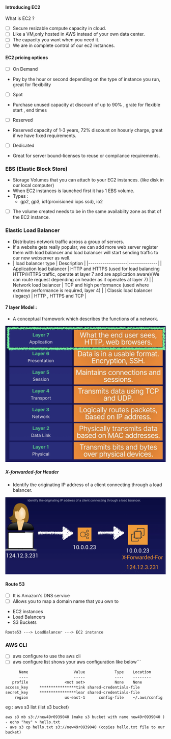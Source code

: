 #### Introducing EC2
What is EC2 ?
- [ ] Secure resizable compute capacity in cloud.
- [ ] Like a VM,only hosted in AWS instead of your own data center.
- [ ] The capacity you want when you need it.
- [ ] We are in complete control of our ec2 instances.

#### EC2 pricing options
- [ ] On Demand 
- Pay by the hour or second depending on the type of instance you run, great for flexibility
- [ ] Spot
- Purchase unused capacity at discount of up to 90% , grate for flexible start , end times
- [ ] Reserved
- Reserved capacity of 1-3 years, 72% discount on hosurly charge, great if we have fixed requirements.
- [ ] Dedicated
- Great for server bound-licenses to reuse or compilance requirements.

### EBS (Elastic Block Store) 
- Storage Volumes that you can attach to your EC2 instances. (like disk in our local computer)
- When EC2 instances is launched first it has 1 EBS volume.
- Types :
	- gp2, gp3, io1(provisioned iops ssd), io2
 - [ ] The volume created needs to be in the same availabilty zone as that of the EC2 instance.

### Elastic Load Balancer
-   Distributes network traffic across a group of servers.
- If a website gets really popular, we can add more web server register them with load balancer and load balancer will start sending traffic to our new webserver as well.
- | load balancer type | Description |
|-------------------|--------------|
| Application load balancer | HTTP and HTTPS (used for load balancing HTTP/HTTPS traffic, operate at layer 7 and are application aware)(We can route request depending on header as it operates at layer 7) |
| Network load balancer | TCP and high performance (used where extreme performance is required, layer 4) |
| Classic load balancer (legacy) | HTTP , HTTPS and TCP |

#### 7 layer Model :
- A conceptual framework which describes the functions of a network.
 <img src="https://github.com/nitin2038/AWS-Associate-Developer/blob/main/images/7layer_screenshot.png?raw=true" alt="7 layer model"/>


##### X-forwarded-for Header  
- Identify the originating IP address of a client connecting through a load balancer.
<img src="https://github.com/nitin2038/AWS-Associate-Developer/blob/main/images/laodBalancer_screenshot.png?raw=true" alt="load -balancer"/>

#### Route 53
- [ ] It is Amazon's DNS service
- [ ] Allows you to map a domain name that you own to
-   EC2 instances
-   Load Balancers
-   S3 Buckets

```
Route53 ---> LoadBalancer ---> EC2 instance
```

### AWS CLI
- [ ]  aws configure to use the aws cli
- [ ] aws configure list shows your aws configuration like below```

```
      Name                    Value             Type    Location
      ----                    -----             ----    --------
   profile                <not set>             None    None
access_key     ****************tink shared-credentials-file
secret_key     ****************lear shared-credentials-file
    region                us-east-1      config-file    ~/.aws/config
```

eg : aws s3 list (list s3 bucket)
```
aws s3 mb s3://new49r0939040 (make s3 bucket with name new49r0939040 )
- echo "hey" > hello.txt
- aws s3 cp hello.txt s3://new49r0939040 (copies hello.txt file to our bucket)
```